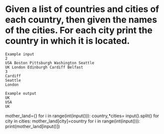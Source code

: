 # Given a list of countries and cities of each country, then given the names of the cities. For each city print the country in which it is located.
~~~
Example input
2
USA Boston Pittsburgh Washington Seattle
UK London Edinburgh Cardiff Belfast
3
Cardiff
Seattle
London

Example output
UK
USA
UK
~~~

mother_land={}
for i in range(int(input())):
  country,*cities= input().split()
  for city in cities:
    mother_land[city]=country
for i in range(int(input())):
  print(mother_land[input()])
